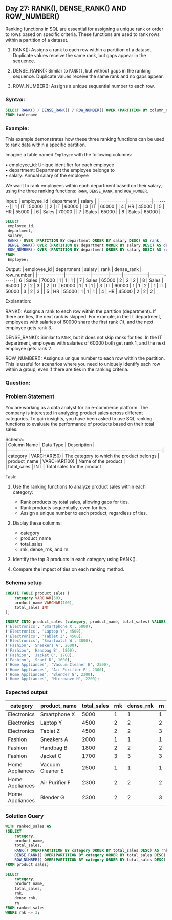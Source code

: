 ## Day 27: RANK(), DENSE_RANK() AND ROW_NUMBER()

Ranking functions in SQL are essential for assigning a unique rank or order to rows based on specific criteria. These functions are used to rank rows within a partition of a dataset.

1. RANK(): Assigns a rank to each row within a partition of a dataset. Duplicate values receive the same rank, but gaps appear in the sequence. 

2. DENSE_RANK(): Similar to `RANK()`, but without gaps in the ranking sequence. Duplicate values receive the same rank and no gaps appear. 

3. ROW_NUMBER(): Assigns a unique sequential number to each row.

### Syntax:

```sql
SELECT RANK() / DENSE_RANK() / ROW_NUMBER() OVER (PARTITION BY column_name ORDER BY column_name)
FROM tablename
```

### Example:

This example demonstrates how these three ranking functions can be used to rank data within a specific partition.

Imagine a table named `Employee` with the following columns:

• employee_id: Unique identifier for each employee
<br>• department: Department the employee belongs to
<br>• salary: Annual salary of the employee

We want to rank employees within each department based on their salary, using the three ranking functions: `RANK`, `DENSE_RANK`, and `ROW_NUMBER`.

Input:
| employee_id | department | salary |
|-------------|------------|--------|
| 1           | IT         | 50000  |
| 2           | IT         | 60000  |
| 3           | IT         | 60000  |
| 4           | HR         | 45000  |
| 5           | HR         | 55000  |
| 6           | Sales      | 70000  |
| 7           | Sales      | 65000  |
| 8           | Sales      | 65000  |

```sql
SELECT
 employee_id,
 department,
 salary,
 RANK() OVER (PARTITION BY department ORDER BY salary DESC) AS rank,
 DENSE_RANK() OVER (PARTITION BY department ORDER BY salary DESC) AS dense_rank,
 ROW_NUMBER() OVER (PARTITION BY department ORDER BY salary DESC) AS row_number
FROM
 Employee;
```

Output:
| employee_id | department | salary | rank | dense_rank | row_number |
|-------------|------------|--------|------|------------|------------|
| 6           | Sales      | 70000  | 1    | 1          | 1          |
| 7           | Sales      | 65000  | 2    | 2          | 2          |
| 8           | Sales      | 65000  | 2    | 2          | 3          |
| 2           | IT         | 60000  | 1    | 1          | 1          |
| 3           | IT         | 60000  | 1    | 1          | 2          |
| 1           | IT         | 50000  | 3    | 2          | 3          |
| 5           | HR         | 55000  | 1    | 1          | 1          |
| 4           | HR         | 45000  | 2    | 2          | 2          |

Explanation:

RANK(): Assigns a rank to each row within the partition (department). If there are ties, the next rank is skipped. For example, in the IT department, employees with salaries of 60000 share the first rank (1), and the next employee gets rank 3.

DENSE_RANK(): Similar to `RANK`, but it does not skip ranks for ties. In the IT department, employees with salaries of 60000 both get rank 1, and the next employee gets rank 2.

ROW_NUMBER(): Assigns a unique number to each row within the partition. This is useful for scenarios where you need to uniquely identify each row within a group, even if there are ties in the ranking criteria.

### Question:

### Problem Statement

You are working as a data analyst for an e-commerce platform. The company is interested in analyzing product sales across different categories.
To gain insights, you have been asked to use SQL ranking functions to evaluate the performance of products based on their total sales.  

Schema:   
| Column Name    | Data Type     | Description                               |  
|----------------|---------------|-------------------------------------------|  
| category       | VARCHAR(50)   | The category to which the product belongs |  
| product_name   | VARCHAR(100)  | Name of the product                       |  
| total_sales    | INT           | Total sales for the product               |  

Task:  
1. Use the ranking functions to analyze product sales within each category:  
   - Rank products by total sales, allowing gaps for ties.  
   - Rank products sequentially, even for ties.  
   - Assign a unique number to each product, regardless of ties.  

2. Display these columns:  
   - category  
   - product_name
   - total_sales  
   - rnk, dense_rnk, and rn.  

3. Identify the top 3 products in each category using RANK().  
4. Compare the impact of ties on each ranking method.

### Schema setup

```sql
CREATE TABLE product_sales (
    category VARCHAR(50),
    product_name VARCHAR(100),
    total_sales INT
);

INSERT INTO product_sales (category, product_name, total_sales) VALUES  
('Electronics', 'Smartphone X', 5000),  
('Electronics', 'Laptop Y', 4500),  
('Electronics', 'Tablet Z', 4500),  
('Electronics', 'Smartwatch W', 3000),  
('Fashion', 'Sneakers A', 2000),  
('Fashion', 'Handbag B', 1800),  
('Fashion', 'Jacket C', 1700),  
('Fashion', 'Scarf D', 1600),  
('Home Appliances', 'Vacuum Cleaner E', 2500),  
('Home Appliances', 'Air Purifier F', 2300),  
('Home Appliances', 'Blender G', 2300),  
('Home Appliances', 'Microwave H', 2200);  
```

### Expected output

| category         | product_name      | total_sales | rnk | dense_rnk | rn |
|------------------|-------------------|-------------|-----|-----------|----|
| Electronics      | Smartphone X      | 5000        | 1   | 1         | 1  |
| Electronics      | Laptop Y          | 4500        | 2   | 2         | 2  |
| Electronics      | Tablet Z          | 4500        | 2   | 2         | 3  |
| Fashion          | Sneakers A        | 2000        | 1   | 1         | 1  |
| Fashion          | Handbag B         | 1800        | 2   | 2         | 2  |
| Fashion          | Jacket C          | 1700        | 3   | 3         | 3  |
| Home Appliances  | Vacuum Cleaner E  | 2500        | 1   | 1         | 1  |
| Home Appliances  | Air Purifier F    | 2300        | 2   | 2         | 2  |
| Home Appliances  | Blender G         | 2300        | 2   | 2         | 3  |

### Solution Query

```sql
WITH ranked_sales AS
(SELECT
    category,
    product_name,
    total_sales,
    RANK() OVER(PARTITION BY category ORDER BY total_sales DESC) AS rnk,
    DENSE_RANK() OVER(PARTITION BY category ORDER BY total_sales DESC) AS dense_rnk,
    ROW_NUMBER() OVER(PARTITION BY category ORDER BY total_sales DESC) AS rn
FROM product_sales)
    
SELECT
    category,
    product_name,
    total_sales,
    rnk,
    dense_rnk,
    rn
FROM ranked_sales
WHERE rnk <= 3;
```
